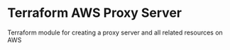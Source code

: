 # Terraform AWS Proxy Server

Terraform module for creating a proxy server and all related resources on AWS
